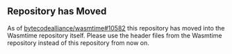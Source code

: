 ## Repository has Moved
As of
[bytecodealliance/wasmtime#10582](https://github.com/bytecodealliance/wasmtime/pull/10582)
this repository has moved into the Wasmtime repository itself. Please use the
header files from the Wasmtime repository instead of this repository from now
on.

